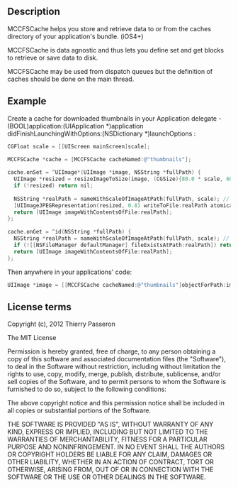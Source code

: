 ## Description

MCCFSCache helps you store and retrieve data to or from the caches directory of your application's bundle. (iOS4+)

MCCFSCache is data agnostic and thus lets you define set and get blocks to retrieve or save data to disk.

MCCFSCache may be used from dispatch queues but the definition of caches should be done on the main thread.

## Example

Create a cache for downloaded thumbnails in your Application delegate - (BOOL)application:(UIApplication *)application didFinishLaunchingWithOptions:(NSDictionary *)launchOptions :

```objective-c
CGFloat scale = [[UIScreen mainScreen]scale];
  
MCCFSCache *cache = [MCCFSCache cacheNamed:@"thumbnails"];

cache.onSet = ^UIImage*(UIImage *image, NSString *fullPath) {
  UIImage *resized = resizeImageToSize(image, (CGSize){80.0 * scale, 60.0 * scale});
  if (!resized) return nil;
    
  NSString *realPath = nameWithScaleOfImageAtPath(fullPath, scale); // Sets a @2x if needed
  [UIImageJPEGRepresentation(resized, 0.8) writeToFile:realPath atomically:YES];
  return [UIImage imageWithContentsOfFile:realPath];
};
  
cache.onGet = ^id(NSString *fullPath) {
  NSString *realPath = nameWithScaleOfImageAtPath(fullPath, scale); // Gets the @2x if needed
  if (![[NSFileManager defaultManager] fileExistsAtPath:realPath]) return nil;
  return [UIImage imageWithContentsOfFile:realPath];
};
```

Then anywhere in your applications' code:
```objective-c
UIImage *image = [[MCCFSCache cacheNamed:@"thumbnails"]objectForPath:imageName];
```


## License terms

Copyright (c), 2012 Thierry Passeron

The MIT License

Permission is hereby granted, free of charge, to any person obtaining a copy of this software and associated documentation files (the "Software"), to deal in the Software without restriction, including without limitation the rights to use, copy, modify, merge, publish, distribute, sublicense, and/or sell copies of the Software, and to permit persons to whom the Software is furnished to do so, subject to the following conditions:

The above copyright notice and this permission notice shall be included in all copies or substantial portions of the Software.

THE SOFTWARE IS PROVIDED "AS IS", WITHOUT WARRANTY OF ANY KIND, EXPRESS OR IMPLIED, INCLUDING BUT NOT LIMITED TO THE WARRANTIES OF MERCHANTABILITY, FITNESS FOR A PARTICULAR PURPOSE AND NONINFRINGEMENT. IN NO EVENT SHALL THE AUTHORS OR COPYRIGHT HOLDERS BE LIABLE FOR ANY CLAIM, DAMAGES OR OTHER LIABILITY, WHETHER IN AN ACTION OF CONTRACT, TORT OR OTHERWISE, ARISING FROM, OUT OF OR IN CONNECTION WITH THE SOFTWARE OR THE USE OR OTHER DEALINGS IN THE SOFTWARE.